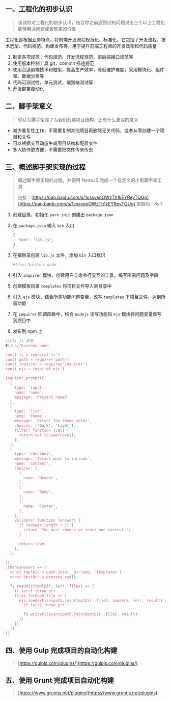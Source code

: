 ## 一、工程化的初步认识

> 谈谈你对工程化的初步认识，结合你之前遇到过的问题说出三个以上工程化能够解决问题或者带来的价值

工程化是根据业务特点，将前端开发流程规范化、标准化，它包括了开发流程、技术选型、代码规范、构建发布等，用于提升前端工程师的开发效率和代码质量

1. 制定各项规范：代码规范、开发流程规范、前后端接口规范等
2. 使用版本控制工具 git，commit 描述规范
3. 使用合适前端技术和框架，提高生产效率，降低维护难度，采用模块化、组件和、数据分离等
4. 代码可测试性，单元测试，端到端测试等
5. 开发部署自动化

## 二、脚手架意义

> 你认为脚手架除了为我们创建项目结构，还有什么更深的意义

- 减少重复性工作，不需要复制其他项目再删除无关代码，或者从零创建一个项目和文件
- 可以根据交互动态生成项目结构和配置文件
- 多人协作更方便，不需要把文件传来传去

## 三、概述脚手架实现的过程

> 概述脚手架实现的过程，并使用 NodeJS 完成一个自定义的小型脚手架工具
>
> 链接：[https://pan.baidu.com/s/1cssveoOWzTh1kEYReyTQUg](https://pan.baidu.com/s/1cssveoOWzTh1kEYReyTQUg) 提取码：8yl1 

1. 创建目录，初始化 `yarn init` 创建出 `package.json`

2. 在 `package.json` 输入 `bin` 入口

   ```js
   {
     "bin": "lib.js",
   }
   ```

3. 在根目录创建 `lib.js` 文件，添加 `bin` 入口标识

   ```bash
   #!/usr/bin/env node
   ```

4. 引入 `inquirer` 模块，创建用户与命令行交互的工具，编写所需问题及字段

5. 创建模板目录 `templates` 将项目文件导入到目录中

6. 引入 `ejs` 模块，结合所需功能问题变量，改写 `templates` 下项目文件，达到所需功能

7. 在 `inquirer` 回调函数中，结合 `nodejs` 读写功能和 `ejs` 模块将问题变量重写到项目中

8. 发布到 npm 上

```js
//cli.js 参考
#!/usr/bin/env node

const fs = require('fs')
const path = require('path')
const inquirer = require('inquirer')
const ejs = require('ejs')

inquirer.prompt([
  {
    type: 'input',
    name: 'name',
    message: 'Project name?'
  },
  {
    type: 'list',
    name: 'theme',
    message: 'Select the theme color',
    choices: ['Dark', 'Light'],
    filter: function (val) {
      return val.toLowerCase();
    },
  },
  {
    type: 'checkbox',
    message: 'Select what to include',
    name: 'content',
    choices: [
      {
        name: 'Header',
      },
      {
        name: 'Body',
      },
      {
        name: 'Footer',
      },
    ],
    validate: function (answer) {
      if (answer.length < 1) {
        return 'You must choose at least one content.';
      }

      return true;
    },
  },
  
])
.then(anwsers => {
  const tmplDir = path.join(__dirname, 'templates')
  const destDir = process.cwd()

  fs.readdir(tmplDir, (err, files) => {
    if (err) throw err
    files.forEach(file => {
      ejs.renderFile(path.join(tmplDir, file), anwsers, (err, result) => {
        if (err) throw err

        fs.writeFileSync(path.join(destDir, file), result)
      })
    })
  })
})
```

## 四、使用 Gulp 完成项目的自动化构建

> [https://gulpjs.com/plugins/](https://gulpjs.com/plugins/)

## 五、使用 Grunt 完成项目自动化构建

> [https://www.gruntjs.net/plugins](https://www.gruntjs.net/plugins)

